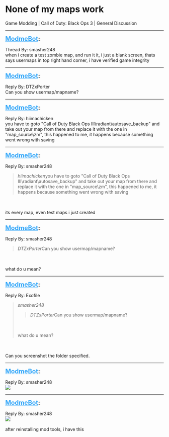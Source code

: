 # None of my maps work
Game Modding | Call of Duty: Black Ops 3 | General Discussion

---
<strong style="font-size: 1.4em;"><span style="text-decoration: underline;text-decoration-color: #34a7f9;"><span style="color:#34a7f9;">ModmeBot</span></span>:</strong>

<p>Thread By: smasher248<br />when i create a test zombie map, and run it it, i just a blank screen, thats says usermaps in top right hand corner, i have verified game integrity</p>

---
<strong style="font-size: 1.4em;"><span style="text-decoration: underline;text-decoration-color: #34a7f9;"><span style="color:#34a7f9;">ModmeBot</span></span>:</strong>

<p>Reply By: DTZxPorter<br />Can you show usermap/mapname?</p>

---
<strong style="font-size: 1.4em;"><span style="text-decoration: underline;text-decoration-color: #34a7f9;"><span style="color:#34a7f9;">ModmeBot</span></span>:</strong>

<p>Reply By: hiimachicken<br />you have to goto &quot;Call of Duty Black Ops III\radiant\autosave_backup&quot; and take out your map from there and replace it with the one in &quot;map_source\zm&quot;, this happened to me, it happens because something went wrong with saving</p>

---
<strong style="font-size: 1.4em;"><span style="text-decoration: underline;text-decoration-color: #34a7f9;"><span style="color:#34a7f9;">ModmeBot</span></span>:</strong>

<p>Reply By: smasher248<br /><blockquote><em>hiimachicken</em>you have to goto &quot;Call of Duty Black Ops III\radiant\autosave_backup&quot; and take out your map from there and replace it with the one in &quot;map_source\zm&quot;, this happened to me, it happens because something went wrong with saving</blockquote><br /><br />its every map, even test maps i just created</p>

---
<strong style="font-size: 1.4em;"><span style="text-decoration: underline;text-decoration-color: #34a7f9;"><span style="color:#34a7f9;">ModmeBot</span></span>:</strong>

<p>Reply By: smasher248<br /><blockquote><em>DTZxPorter</em>Can you show usermap/mapname?</blockquote><br /><br />what do u mean?</p>

---
<strong style="font-size: 1.4em;"><span style="text-decoration: underline;text-decoration-color: #34a7f9;"><span style="color:#34a7f9;">ModmeBot</span></span>:</strong>

<p>Reply By: Exofile<br /><blockquote><em>smasher248</em><blockquote><em>DTZxPorter</em>Can you show usermap/mapname?</blockquote><br /><br />what do u mean?</blockquote><br /><br />Can you screenshot the folder specified.</p>

---
<strong style="font-size: 1.4em;"><span style="text-decoration: underline;text-decoration-color: #34a7f9;"><span style="color:#34a7f9;">ModmeBot</span></span>:</strong>

<p>Reply By: smasher248<br /><img style="max-width: 500px;" src="https://i.gyazo.com/181d6c9e1dd43646991823e31f4c79f7.png"></p>

---
<strong style="font-size: 1.4em;"><span style="text-decoration: underline;text-decoration-color: #34a7f9;"><span style="color:#34a7f9;">ModmeBot</span></span>:</strong>

<p>Reply By: smasher248<br /><img style="max-width: 500px;" src="https://i.gyazo.com/42330513cb8a18a3b86d78e4769b26ee.png"><br /><br />after reinstalling mod tools, i have this</p>

